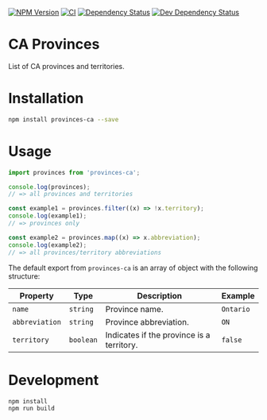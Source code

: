 [![NPM Version](https://badge.fury.io/js/provinces-ca.svg)](https://badge.fury.io/js/provinces-ca)
[![CI](https://github.com/justinlettau/provinces-ca/workflows/CI/badge.svg)](https://github.com/justinlettau/provinces-ca/actions)
[![Dependency Status](https://david-dm.org/justinlettau/provinces-ca.svg)](https://david-dm.org/justinlettau/provinces-ca)
[![Dev Dependency Status](https://david-dm.org/justinlettau/provinces-ca/dev-status.svg)](https://david-dm.org/justinlettau/provinces-ca?type=dev)

# CA Provinces

List of CA provinces and territories.

# Installation

```bash
npm install provinces-ca --save
```

# Usage

```js
import provinces from 'provinces-ca';

console.log(provinces);
// => all provinces and territories

const example1 = provinces.filter((x) => !x.territory);
console.log(example1);
// => provinces only

const example2 = provinces.map((x) => x.abbreviation);
console.log(example2);
// => all provinces/territory abbreviations
```

The default export from `provinces-ca` is an array of object with the following structure:

| Property       | Type      | Description                               | Example   |
| -------------- | --------- | ----------------------------------------- | --------- |
| `name`         | `string`  | Province name.                            | `Ontario` |
| `abbreviation` | `string`  | Province abbreviation.                    | `ON`      |
| `territory`    | `boolean` | Indicates if the province is a territory. | `false`   |

# Development

```
npm install
npm run build
```
